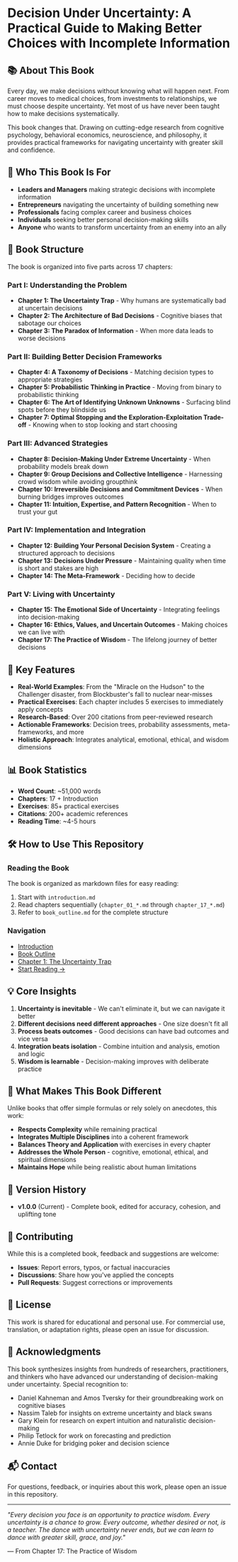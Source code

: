 # Decision Under Uncertainty: A Practical Guide to Making Better Choices with Incomplete Information

## 📚 About This Book

Every day, we make decisions without knowing what will happen next. From career moves to medical choices, from investments to relationships, we must choose despite uncertainty. Yet most of us have never been taught how to make decisions systematically.

This book changes that. Drawing on cutting-edge research from cognitive psychology, behavioral economics, neuroscience, and philosophy, it provides practical frameworks for navigating uncertainty with greater skill and confidence.

## 🎯 Who This Book Is For

- **Leaders and Managers** making strategic decisions with incomplete information
- **Entrepreneurs** navigating the uncertainty of building something new
- **Professionals** facing complex career and business choices
- **Individuals** seeking better personal decision-making skills
- **Anyone** who wants to transform uncertainty from an enemy into an ally

## 📖 Book Structure

The book is organized into five parts across 17 chapters:

### Part I: Understanding the Problem
- **Chapter 1: The Uncertainty Trap** - Why humans are systematically bad at uncertain decisions
- **Chapter 2: The Architecture of Bad Decisions** - Cognitive biases that sabotage our choices
- **Chapter 3: The Paradox of Information** - When more data leads to worse decisions

### Part II: Building Better Decision Frameworks
- **Chapter 4: A Taxonomy of Decisions** - Matching decision types to appropriate strategies
- **Chapter 5: Probabilistic Thinking in Practice** - Moving from binary to probabilistic thinking
- **Chapter 6: The Art of Identifying Unknown Unknowns** - Surfacing blind spots before they blindside us
- **Chapter 7: Optimal Stopping and the Exploration-Exploitation Trade-off** - Knowing when to stop looking and start choosing

### Part III: Advanced Strategies
- **Chapter 8: Decision-Making Under Extreme Uncertainty** - When probability models break down
- **Chapter 9: Group Decisions and Collective Intelligence** - Harnessing crowd wisdom while avoiding groupthink
- **Chapter 10: Irreversible Decisions and Commitment Devices** - When burning bridges improves outcomes
- **Chapter 11: Intuition, Expertise, and Pattern Recognition** - When to trust your gut

### Part IV: Implementation and Integration
- **Chapter 12: Building Your Personal Decision System** - Creating a structured approach to decisions
- **Chapter 13: Decisions Under Pressure** - Maintaining quality when time is short and stakes are high
- **Chapter 14: The Meta-Framework** - Deciding how to decide

### Part V: Living with Uncertainty
- **Chapter 15: The Emotional Side of Uncertainty** - Integrating feelings into decision-making
- **Chapter 16: Ethics, Values, and Uncertain Outcomes** - Making choices we can live with
- **Chapter 17: The Practice of Wisdom** - The lifelong journey of better decisions

## 🚀 Key Features

- **Real-World Examples**: From the "Miracle on the Hudson" to the Challenger disaster, from Blockbuster's fall to nuclear near-misses
- **Practical Exercises**: Each chapter includes 5 exercises to immediately apply concepts
- **Research-Based**: Over 200 citations from peer-reviewed research
- **Actionable Frameworks**: Decision trees, probability assessments, meta-frameworks, and more
- **Holistic Approach**: Integrates analytical, emotional, ethical, and wisdom dimensions

## 📊 Book Statistics

- **Word Count**: ~51,000 words
- **Chapters**: 17 + Introduction
- **Exercises**: 85+ practical exercises
- **Citations**: 200+ academic references
- **Reading Time**: ~4-5 hours

## 🛠️ How to Use This Repository

### Reading the Book

The book is organized as markdown files for easy reading:

1. Start with `introduction.md`
2. Read chapters sequentially (`chapter_01_*.md` through `chapter_17_*.md`)
3. Refer to `book_outline.md` for the complete structure

### Navigation

- [Introduction](introduction.md)
- [Book Outline](book_outline.md)
- [Chapter 1: The Uncertainty Trap](chapter_01_the_uncertainty_trap.md)
- [Start Reading →](introduction.md)

## 💡 Core Insights

1. **Uncertainty is inevitable** - We can't eliminate it, but we can navigate it better
2. **Different decisions need different approaches** - One size doesn't fit all
3. **Process beats outcomes** - Good decisions can have bad outcomes and vice versa
4. **Integration beats isolation** - Combine intuition and analysis, emotion and logic
5. **Wisdom is learnable** - Decision-making improves with deliberate practice

## 🌟 What Makes This Book Different

Unlike books that offer simple formulas or rely solely on anecdotes, this work:

- **Respects Complexity** while remaining practical
- **Integrates Multiple Disciplines** into a coherent framework
- **Balances Theory and Application** with exercises in every chapter
- **Addresses the Whole Person** - cognitive, emotional, ethical, and spiritual dimensions
- **Maintains Hope** while being realistic about human limitations

## 📝 Version History

- **v1.0.0** (Current) - Complete book, edited for accuracy, cohesion, and uplifting tone

## 🤝 Contributing

While this is a completed book, feedback and suggestions are welcome:

- **Issues**: Report errors, typos, or factual inaccuracies
- **Discussions**: Share how you've applied the concepts
- **Pull Requests**: Suggest corrections or improvements

## 📄 License

This work is shared for educational and personal use. For commercial use, translation, or adaptation rights, please open an issue for discussion.

## 🙏 Acknowledgments

This book synthesizes insights from hundreds of researchers, practitioners, and thinkers who have advanced our understanding of decision-making under uncertainty. Special recognition to:

- Daniel Kahneman and Amos Tversky for their groundbreaking work on cognitive biases
- Nassim Taleb for insights on extreme uncertainty and black swans
- Gary Klein for research on expert intuition and naturalistic decision-making
- Philip Tetlock for work on forecasting and prediction
- Annie Duke for bridging poker and decision science

## 📬 Contact

For questions, feedback, or inquiries about this work, please open an issue in this repository.

---

*"Every decision you face is an opportunity to practice wisdom. Every uncertainty is a chance to grow. Every outcome, whether desired or not, is a teacher. The dance with uncertainty never ends, but we can learn to dance with greater skill, grace, and joy."*

— From Chapter 17: The Practice of Wisdom